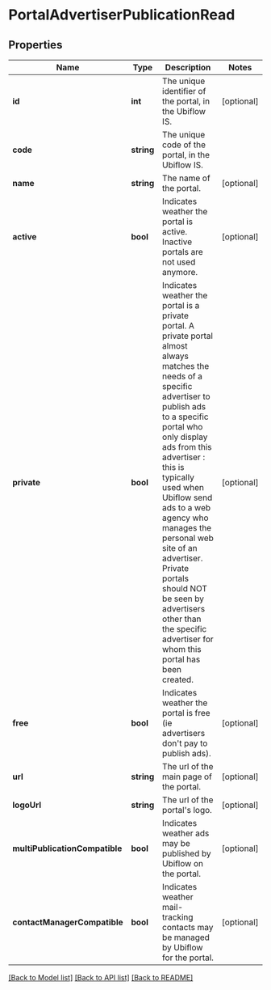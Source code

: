 # PortalAdvertiserPublicationRead

## Properties
Name | Type | Description | Notes
------------ | ------------- | ------------- | -------------
**id** | **int** | The unique identifier of the portal, in the Ubiflow IS. | [optional] 
**code** | **string** | The unique code of the portal, in the Ubiflow IS. | 
**name** | **string** | The name of the portal. | [optional] 
**active** | **bool** | Indicates weather the portal is active. Inactive portals are not used anymore. | [optional] 
**private** | **bool** | Indicates weather the portal is a private portal.  A private portal almost always matches the needs of a specific advertiser to publish ads to a specific portal who only display ads from this advertiser : this is typically used when Ubiflow send ads to a web agency who manages the personal web site of an advertiser.  Private portals should NOT be seen by advertisers other than the specific advertiser for whom this portal has been created. | [optional] 
**free** | **bool** | Indicates weather the portal is free (ie advertisers don&#x27;t pay to publish ads). | [optional] 
**url** | **string** | The url of the main page of the portal. | [optional] 
**logoUrl** | **string** | The url of the portal&#x27;s logo. | [optional] 
**multiPublicationCompatible** | **bool** | Indicates weather ads may be published by Ubiflow on the portal. | [optional] 
**contactManagerCompatible** | **bool** | Indicates weather mail-tracking contacts may be managed by Ubiflow for the portal. | [optional] 

[[Back to Model list]](../../README.md#documentation-for-models) [[Back to API list]](../../README.md#documentation-for-api-endpoints) [[Back to README]](../../README.md)

